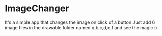 # ImageChanger
It's a simple app that changes the image on click of a button 
Just add 6 image files in the drawable folder named q,b,c,d,e,f and see the magic :)

